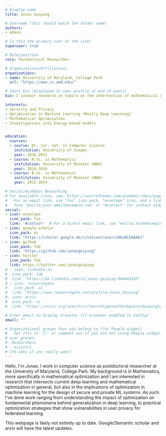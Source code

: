 ```yaml
---
# Display name
title: Jonas Geiping

# Username (this should match the folder name)
authors:
- admin

# Is this the primary user of the site?
superuser: true

# Role/position
role: Postdoctoral Researcher

# Organizations/Affiliations
organizations:
- name: University of Maryland, College Park
  url: "https://www.cs.umd.edu/"

# Short bio (displayed in user profile at end of posts)
bio: I conduct research in topics on the intersection of mathematical optimization and machine learning with implications for security and privacy.

interests:
- Security and Privacy
- Optimization in Machine Learning (Mostly Deep Learning)
- Mathematical Optimization
- Investigations into Energy-based models


education:
  courses:
  - course: Dr. rer. nat. in Computer Science
    institution: University of Siegen
    year: 2016-2021
  - course: M.Sc. in Mathematics
    institution: University of Münster (WWU)
    year: 2014-2016
  - course: B.Sc. in Mathematics
    institution: University of Münster (WWU)
    year: 2011-2014

# Social/Academic Networking
# For available icons, see: https://sourcethemes.com/academic/docs/page-builder/#icons
#   For an email link, use "fas" icon pack, "envelope" icon, and a link in the
#   form "mailto:your-email@example.com" or "#contact" for contact widget.
social:
- icon: envelope
  icon_pack: fas
  link: '#contact'  # For a direct email link, use "mailto:test@example.org".
- icon: google-scholar
  icon_pack: ai
  link: "https://scholar.google.de/citations?user=206vNCEAAAAJ"
- icon: github
  icon_pack: fab
  link: "https://github.com/jonasgeiping"
- icon: twitter
  icon_pack: fab
  link: https://twitter.com/jonasgeiping
# - icon: linkedin-in
#  icon_pack: fab
#  link: "https://de.linkedin.com/in/jonas-geiping-9684441b5"
# - icon: researchgate
#   icon_pack: ai
#  link: "https://www.researchgate.net/profile/Jonas_Geiping"
#- icon: arxiv
#  icon_pack: ai
#  link: "https://arxiv.org/search/cs?searchtype=author&query=Geiping%2C+J"

# Enter email to display Gravatar (if Gravatar enabled in Config)
email: ""

# Organizational groups that you belong to (for People widget)
#   Set this to `[]` or comment out if you are not using People widget.
# user_groups:
#- Researchers
# - Visitors
# [Yo-nahs if you really want]
---
```



Hello, I'm Jonas. I work in computer science as postdoctoral researcher at the University of Maryland, College Park. My background is in Mathematics, more specifically in mathematical optimization and I am interested in research that intersects current deep learning and mathematical optimization in general, but also in the implications of optimization in machine learning for the design of secure and private ML systems. As such I've done work ranging from understanding the impact of optimization on fundamental phenomena behind generalization in deep learning, to practical optimization strategies that show vulnerabilities in user privacy for federated learning.

This webpage is likely not entirely up to date. Google/Semantic scholar and arxiv will have the latest updates.
